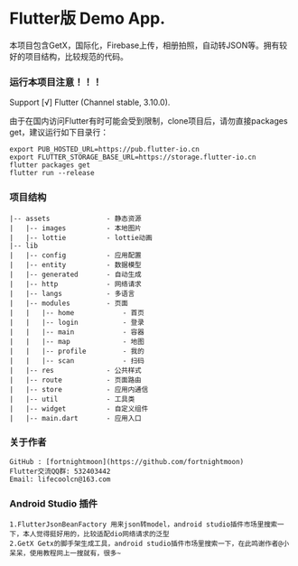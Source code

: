 # Flutter版 Demo App.

本项目包含GetX，国际化，Firebase上传，相册拍照，自动转JSON等。拥有较好的项目结构，比较规范的代码。 


### 运行本项目注意！！！

Support [√] Flutter (Channel stable, 3.10.0).

由于在国内访问Flutter有时可能会受到限制，clone项目后，请勿直接packages get，建议运行如下目录行：
```
export PUB_HOSTED_URL=https://pub.flutter-io.cn  
export FLUTTER_STORAGE_BASE_URL=https://storage.flutter-io.cn  
flutter packages get
flutter run --release
```

### 项目结构
```
|-- assets              - 静态资源
|   |-- images          - 本地图片
|   |-- lottie          - lottie动画
|-- lib
|   |-- config          - 应用配置
|   |-- entity          - 数据模型
|   |-- generated       - 自动生成
|   |-- http            - 网络请求
|   |-- langs           - 多语言
|   |-- modules         - 页面
|   |   |-- home            - 首页
|   |   |-- login           - 登录
|   |   |-- main            - 容器
|   |   |-- map             - 地图
|   |   |-- profile         - 我的
|   |   |-- scan            - 扫码
|   |-- res             - 公共样式
|   |-- route           - 页面路由
|   |-- store           - 应用内通信
|   |-- util            - 工具类
|   |-- widget          - 自定义组件
|   |-- main.dart       - 应用入口
```

### 关于作者
```
GitHub : [fortnightmoon](https://github.com/fortnightmoon) 
Flutter交流QQ群: 532403442
Email: lifecoolcn@163.com
```


### Android Studio 插件
```
1.FlutterJsonBeanFactory 用来json转model，android studio插件市场里搜索一下，本人觉得挺好用的，比较适配dio网络请求的泛型
2.GetX Getx的脚手架生成工具，android studio插件市场里搜索一下，在此鸣谢作者@小呆呆，使用教程网上一搜就有，很多~
```
